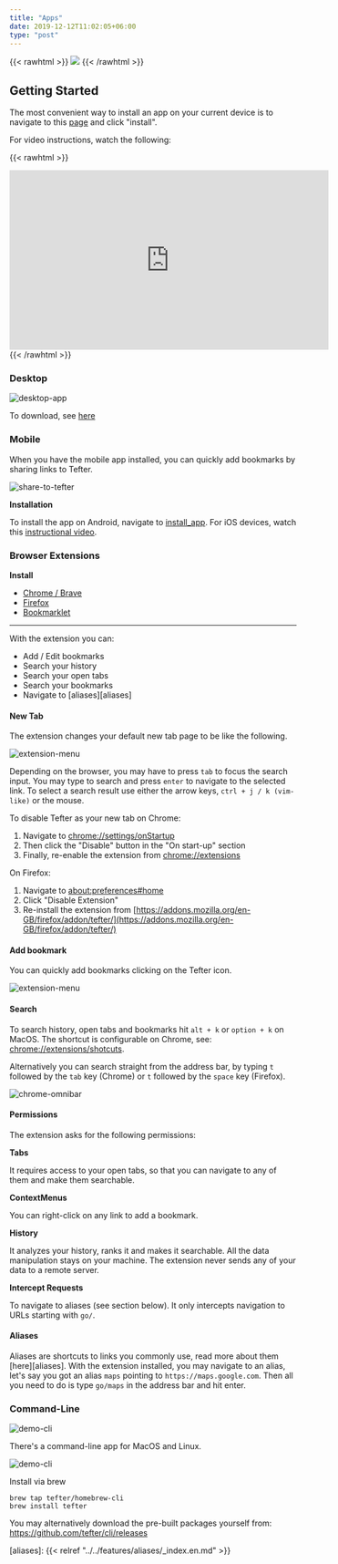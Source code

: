 ```yaml
---
title: "Apps"
date: 2019-12-12T11:02:05+06:00
type: "post"
---
```


{{< rawhtml >}}
  <img class="inpage-hero" src="/images/apps.svg"/>
{{< /rawhtml >}}

## Getting Started

The most convenient way to install an app on your current device is to
navigate to this [page](https://tefter.io/install_app) and click "install".

For video instructions, watch the following:

{{< rawhtml >}}
  <iframe width="560" height="315" src="https://www.youtube.com/embed/Nib9TPTgc-Y" frameborder="0" allow="accelerometer; autoplay; encrypted-media; gyroscope; picture-in-picture" allowfullscreen></iframe>
{{< /rawhtml >}}

### Desktop

![desktop-app](https://i.imgur.com/TggU5w2.png)

To download, see [here](https://github.com/tefter/desktop#downloads)

### Mobile

When you have the mobile app installed, you can quickly add bookmarks by sharing links to Tefter.

![share-to-tefter](https://i.imgur.com/yHrmMqE.jpg?1)

**Installation**

To install the app on Android, navigate to [install_app](https://tefter.io/install_app).
For iOS devices, watch this [instructional video](https://www.youtube.com/watch?v=Y32Jn2XCfJo).

### Browser Extensions

**Install**

* [Chrome / Brave](https://chrome.google.com/webstore/detail/tefter/eldofalegbgagpenjjcapjaogpioldoh)
* [Firefox](https://addons.mozilla.org/en-US/firefox/addon/tefter/)
* [Bookmarklet](https://tefter.io/faq#bookmarklet)

---

With the extension you can:

* Add / Edit bookmarks
* Search your history
* Search your open tabs
* Search your bookmarks
* Navigate to [aliases][aliases]

#### New Tab

The extension changes your default new tab page to be like the following.

![extension-menu](/images/newtab.png)

Depending on the browser, you may have to press `tab` to focus the search input.
You may type to search and press `enter` to navigate to the selected link. To select a search result
use either the arrow keys, `ctrl + j / k (vim-like)` or the mouse.

To disable Tefter as your new tab on Chrome:

1. Navigate to [chrome://settings/onStartup](chrome://settings/onStartup)
1. Then click the "Disable" button in the "On start-up" section
1. Finally, re-enable the extension from [chrome://extensions](chrome://extensions/)

On Firefox:

1. Navigate to [about:preferences#home](about:preferences#home)
1. Click "Disable Extension"
1. Re-install the extension from [https://addons.mozilla.org/en-GB/firefox/addon/tefter/](https://addons.mozilla.org/en-GB/firefox/addon/tefter/)

#### Add bookmark

You can quickly add bookmarks clicking on the Tefter icon.

![extension-menu](/images/extension_menu.png)

#### Search

To search history, open tabs and bookmarks hit `alt + k` or `option + k` on MacOS.
The shortcut is configurable on Chrome, see: [chrome://extensions/shotcuts](chrome://extensions/shotcuts).

Alternatively you can search straight from the address bar, by typing `t` followed by the `tab` key (Chrome) 
or `t` followed by the `space` key (Firefox).

![chrome-omnibar](/images/omnibar.gif)

#### Permissions

The extension asks for the following permissions:

**Tabs**

It requires access to your open tabs, so that you can navigate to any of them and make them searchable.

**ContextMenus**

You can right-click on any link to add a bookmark.

**History**

It analyzes your history, ranks it and makes it searchable. All the data
manipulation stays on your machine. The extension never sends any of
your data to a remote server.

**Intercept Requests**

To navigate to aliases (see section below). It only intercepts
navigation to URLs starting with `go/`.

#### Aliases

Aliases are shortcuts to links you commonly use, read more about them [here][aliases].
With the extension installed, you may navigate to an alias, let's say
you got an alias `maps` pointing to `https://maps.google.com`. Then all
you need to do is type `go/maps` in the address bar and hit enter.

### Command-Line

![demo-cli](/images/cli_logo.png)

There's a command-line app for MacOS and Linux.

![demo-cli](/images/cli_demo.png)

Install via brew

```shell
brew tap tefter/homebrew-cli
brew install tefter
```

You may alternatively download the pre-built packages yourself from:
https://github.com/tefter/cli/releases


[aliases]: {{< relref "../../features/aliases/_index.en.md" >}}
